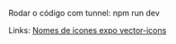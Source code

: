 Rodar o código com tunnel:
npm run dev






Links:
[Nomes de icones expo vector-icons](https://icons.expo.fyi )
